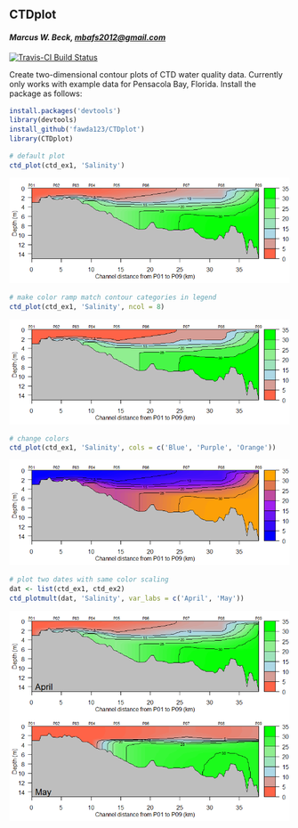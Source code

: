 
## CTDplot

#### *Marcus W. Beck, mbafs2012@gmail.com*

[![Travis-CI Build Status](https://travis-ci.org/fawda123/CTDplot.svg?branch=master)](https://travis-ci.org/fawda123/CTDplot)

Create two-dimensional contour plots of CTD water quality data.  Currently only works with example data for Pensacola Bay, Florida. Install the package as follows:


```r
install.packages('devtools')
library(devtools)
install_github('fawda123/CTDplot')
library(CTDplot)
```



```r
# default plot
ctd_plot(ctd_ex1, 'Salinity')
```

![](README_files/figure-html/unnamed-chunk-3-1.png)<!-- -->

```r
# make color ramp match contour categories in legend
ctd_plot(ctd_ex1, 'Salinity', ncol = 8)
```

![](README_files/figure-html/unnamed-chunk-3-2.png)<!-- -->

```r
# change colors
ctd_plot(ctd_ex1, 'Salinity', cols = c('Blue', 'Purple', 'Orange'))
```

![](README_files/figure-html/unnamed-chunk-3-3.png)<!-- -->

```r
# plot two dates with same color scaling
dat <- list(ctd_ex1, ctd_ex2)
ctd_plotmult(dat, 'Salinity', var_labs = c('April', 'May'))
```

![](README_files/figure-html/unnamed-chunk-4-1.png)<!-- -->
